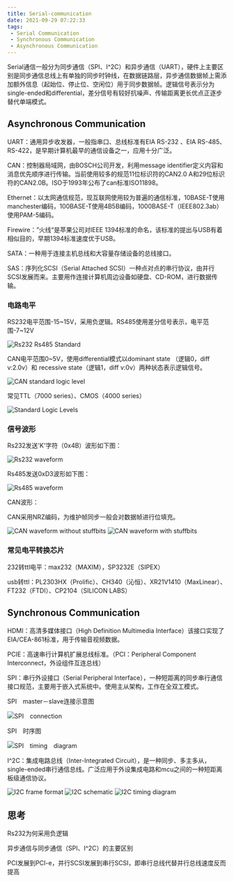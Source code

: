 ```yaml
---
title: Serial-communication
date: 2021-09-29 07:22:33
tags: 
 - Serial Communication
 - Synchronous Communication
 - Asynchronous Communication
---
```


Serial通信一般分为同步通信（SPI、I^2C）和异步通信（UART），硬件上主要区别是同步通信总线上有单独的同步时钟线，在数据链路层，异步通信数据帧上需添加额外信息（起始位、停止位、空闲位）用于同步数据帧。逻辑信号表示分为single-ended和differential，差分信号有较好抗噪声、传输距离更长优点正逐步替代单端模式。

## Asynchronous Communication

UART：通用异步收发器，一般指串口、总线标准有EIA RS-232  、EIA RS-485、RS-422，是早期计算机最早的通信设备之一，应用十分广泛。

CAN：控制器局域网，由BOSCH公司开发，利用message identifier定义内容和消息优先顺序进行传输。当前使用较多的规范11位标识符的CAN2.0 A和29位标识符的CAN2.0B。ISO于1993年公布了can标准ISO11898。

Ethernet：以太网通信规范，现互联网使用较为普遍的通信标准，10BASE-T使用manchester编码，100BASE-T使用4B5B编码，1000BASE-T（IEEE802.3ab）使用PAM-5编码。

Firewire：”火线“是苹果公司对IEEE 1394标准的命名，该标准的提出与USB有着相似目的，早期1394标准速度优于USB。

SATA：一种用于连接主机总线和大容量存储设备的总线接口。

SAS：序列化SCSI（Serial Attached SCSI）一种点对点的串行协议，由并行SCSI发展而来。主要用作连接计算机周边设备如硬盘、CD-ROM，进行数据传输。

### 电路电平

RS232电平范围-15~15V，采用负逻辑。RS485使用差分信号表示，电平范围-7~12V

<img src="Rs232_Rs485_standard.PNG" alt="Rs232 Rs485 Standard" style="zomm:%100;"/>

CAN电平范围0~5V，使用differential模式以dominant state （逻辑0，diff v:2.0v）和 recessive state（逻辑1，diff v:0v）两种状态表示逻辑信号。

<img src="ISO11898-2.svg" alt="CAN standard logic level" style="zomm:%100;"/>

常见TTL（7000 series）、CMOS（4000 series）

<img src="Standard Logic Levels.PNG" alt="Standard Logic Levels" style="zomm:%100;"/>

### 信号波形

Rs232发送'K'字符（0x4B）波形如下图：

<img src="Rs232_oscilloscope_trace.svg" alt="Rs232 waveform" style="zomm:%100;"/>

Rs485发送0xD3波形如下图：

<img src="RS-485_waveform.svg" alt="Rs485 waveform" style="zomm:%100;"/>

CAN波形：

CAN采用NRZ编码，为维护帧同步一般会对数据帧进行位填充。

<img src="CAN-Bus-frame_in_base_format_without_stuffbits.svg" alt="CAN waveform without stuffbits" style="zomm:%100;"/>

<img src="CAN-Frame_mit_Pegeln_mit_Stuffbits.svg" alt="CAN waveform with stuffbits" style="zomm:%100;"/>

### 常见电平转换芯片

232转ttl电平：max232（MAXIM），SP3232E（SIPEX）

usb转ttl：PL2303HX（Prolific）、CH340（沁恒）、XR21V1410（MaxLinear）、FT232（FTDI）、CP2104（SILICON LABS）

## Synchronous Communication

HDMI：高清多媒体接口（High Definition Multimedia Interface）该接口实现了 EIA/CEA-861标准，用于传输音视频数据。

PCIE：高速串行计算机扩展总线标准。（PCI：Peripheral Component Interconnect，外设组件互连总线）

SPI：串行外设接口（Serial Peripheral Interface），一种短距离的同步串行通信接口规范，主要用于嵌入式系统中。使用主从架构，工作在全双工模式。

SPI　master－slave连接示意图

<img src="SPI_8-bit_circular_transfer.svg" alt="SPI　connection" style="zomm:%100;"/>

SPI　时序图

<img src="SPI_timing_diagram2.svg" alt="SPI　timing　diagram" style="zomm:%100;"/>

I^2C：集成电路总线（Inter-Integrated Circuit），是一种同步、多主多从，single-ended串行通信总线。广泛应用于外设集成电路和mcu之间的一种短距离板级通信协议。

<img src="Basics-of-I2C-Communication-Data-Transfer-Protocol.jpg" alt="I2C frame format" style="zomm:%100;"/>

<img src="I2C.svg" alt="I2C schematic" style="zomm:%100;"/>

<img src="I2C_data_transfer.svg" alt="I2C timing diagram" style="zomm:%100;"/>

## 思考

Rs232为何采用负逻辑

异步通信与同步通信（SPI、I^2C）的主要区别

PCI发展到PCI-e，并行SCSI发展到串行SCSI，即串行总线代替并行总线速度反而提高

